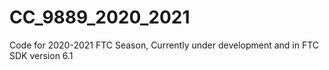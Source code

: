 # CC_9889_2020_2021
Code for 2020-2021 FTC Season, Currently under development and in FTC SDK version 6.1